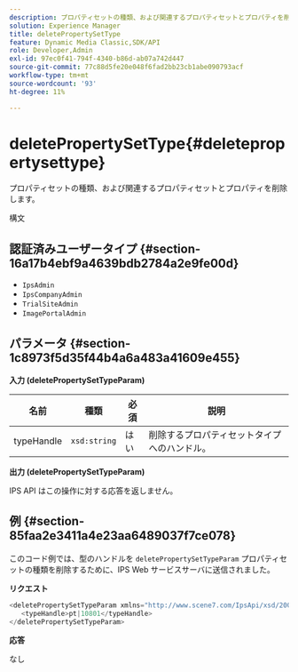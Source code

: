 ```yaml
---
description: プロパティセットの種類、および関連するプロパティセットとプロパティを削除します。
solution: Experience Manager
title: deletePropertySetType
feature: Dynamic Media Classic,SDK/API
role: Developer,Admin
exl-id: 97ec0f41-794f-4340-b86d-ab07a742d447
source-git-commit: 77c88d5fe20e048f6fad2bb23cb1abe090793acf
workflow-type: tm+mt
source-wordcount: '93'
ht-degree: 11%

---
```


# deletePropertySetType{#deletepropertysettype}

プロパティセットの種類、および関連するプロパティセットとプロパティを削除します。

構文

## 認証済みユーザータイプ {#section-16a17b4ebf9a4639bdb2784a2e9fe00d}

* `IpsAdmin`
* `IpsCompanyAdmin`
* `TrialSiteAdmin`
* `ImagePortalAdmin`

## パラメータ {#section-1c8973f5d35f44b4a6a483a41609e455}

**入力 (deletePropertySetTypeParam)**

| 名前 | 種類 | 必須 | 説明 |
|---|---|---|---|
| typeHandle | `xsd:string` | はい | 削除するプロパティセットタイプへのハンドル。 |

**出力 (deletePropertySetTypeParam)**

IPS API はこの操作に対する応答を返しません。

## 例 {#section-85faa2e3411a4e23aa6489037f7ce078}

このコード例では、型のハンドルを `deletePropertySetTypeParam` プロパティセットの種類を削除するために、IPS Web サービスサーバに送信されました。

**リクエスト**

```java
<deletePropertySetTypeParam xmlns="http://www.scene7.com/IpsApi/xsd/2008-01-15">
   <typeHandle>pt|10801</typeHandle>
</deletePropertySetTypeParam>
```

**応答**

なし
